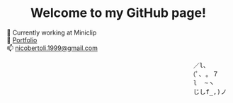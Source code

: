 <h1 align="center">Welcome to my GitHub page!</h1>

👾 Currently working at Miniclip <br>
📑 [Portfolio](https://nico-bertoli.github.io/) <br>
📫 [nicobertoli.1999@gmail.com](nicobertoli.1999@gmail.com) <br>
<body>
    <div class="ascii-art">
        <pre>
                                                  ／l、             
                                                 （ﾟ､ ｡ ７         
                                                  l  ~ヽ       
                                                  じしf_,)ノ
        </pre>
    </div>
</body>

